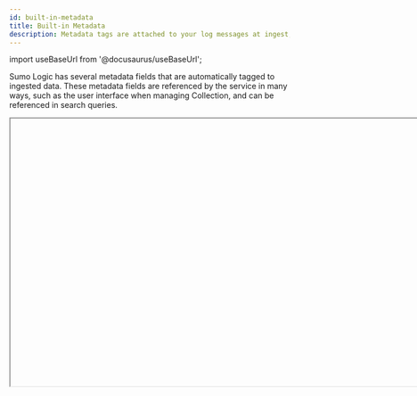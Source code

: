 ```yaml
---
id: built-in-metadata
title: Built-in Metadata
description: Metadata tags are attached to your log messages at ingest, which is very useful when you're searching log data.
---
```


import useBaseUrl from '@docusaurus/useBaseUrl';

Sumo Logic has several metadata fields that are automatically tagged to ingested data. These metadata fields are referenced by the service in
many ways, such as the user interface when managing Collection, and can be referenced in search queries.

<Iframe url="https://www.youtube.com/embed/HNsXN5RoPwo"
        width="854px"
        height="480px"
        id="myId"
        className="video-container"
        display="initial"
        position="relative"
        allow="accelerometer; clipboard-write; encrypted-media; gyroscope; picture-in-picture"
        allowfullscreen
        />

import Iframe from 'react-iframe';

#### Built-in metadata fields

You can run queries using any of the following built-in metadata fields:

| Name | Description |
|:--|:--|
| `_collector` | The name of the Collector (set when the Collector was installed) that received the log message. |
| `_messageCount` | A sequence number (per Source) added by the Collector when the message was received. |
| `_messageTime` | The parsed timestamp by the Collector from the log message in milliseconds. If the message does not have a timestamp, messageTime uses the receiptTime. |
| `_raw` | The raw log message. |
| `_receiptTime` | The time the Collector received the message in milliseconds. |
| `_size` | The size of the log message in bytes. |
| `_source` | The name of the Source, determined by the name you entered when you [configured the Source](/docs/send-data/choose-collector-source). |
| `_sourceCategory` | The category of the Source that collected the log message. This can be a maximum of 1,024 characters. |
| `_sourceHost` | The host name of the Source. For local Sources the name of the Source is set when you [configure the Source](/docs/send-data/choose-collector-source). For remote Collectors, this field uses the remote host's name. The `_sourceHost` metadata field is populated using a reverse DNS lookup. If the name cannot be resolved, `_sourceHost` is displayed as `localhost`. This can be a maximum of 128 characters. |
| `_sourceName` | The name of the log file, determined by the path you entered when you [configured the Source](/docs/send-data/choose-collector-source). |
| `_format` | The pattern used for parsing the timestamp. See [here](/docs/send-data/reference-information/time-reference.md) for more details. |
| `_view` | The name of the index, view, or partition. |

## Searching metadata

Searching metadata fields follow the same rules as [Keyword Search Expressions](../build-search/keyword-search-expressions.md).

To run a search using metadata fields:

1. As part of the keyword expression before the first pipe, enter the metadata field name.
1. Add an equals sign (`=`).
1. Add the metadata value you want to search against. A few tips:

    * Add wildcards at the front and back of any partial term or string to capture the most results.
    * If your metadata value contains spaces wrap it in quotes.
    * Quotes and wildcards cannot be used together.
    * Metadata tags are case-insensitive when searching.

This table shows some examples and a description of each metadata type.

| Example | Description |
|:--|:--|
| `_collector=Mac_server`<br/>`_collector=AWS_1*` | Returns results from the named Collector only. Entered when a Collector is installed and activated. |
| `_source=main_web_app`<br/>`_source=*syslog*` | Returns results from the named Source only. Entered when a Source is configured. |
| `_sourceCategory=*apache*`<br/>`_sourceCategory="Security Logs"` | Returns results from one or more Sources depending on whether the tag was applied to a single Source or a series of Sources. Entered when a Source is configured.  |
| `_sourceHost=hostname`<br/>`_sourceHost=*RAS*` | Usually returns results from one Source, unless a value is entered at the Collector level for a Collector with more than one Source.<br/><br/>If the field is left blank when a Source is configured, the value for Source Host is taken from the host system value. A custom value can be entered at the Source or Collector configuration. Metadata values entered at Source level override Collector values.  |
| `_sourceName=path/to/file/`<br/>`_sourceName=*path*` | Returns results from one or more Source paths. Entered when a Source is configured. Note that the metadata field `_sourceName` is not the name of the Source, but the file path.  |
| `_view=sumologic_default`| Returns results more quickly and efficiently because the search runs against a smaller data set. This is a  separate subsets of data in your account where you put your special kind data.|

In the **Messages** tab, each message displays its metadata tags:  

<img src={useBaseUrl('img/search/get-started-search/search-basics/msg-with-metadata.png')} style={{border:'1px solid gray'}} alt="msg-with-metadata" width="800"/>

## Search different values of a metadata field in the same query

To search more than one value of the same metadata field, you can use the conditional operator OR. Metadata fields follow the same rules as [Keyword Search Expressions](../build-search/keyword-search-expressions.md).

For example:

`(_sourceCategory=*apache* or _sourceCategory="Security Logs")`

